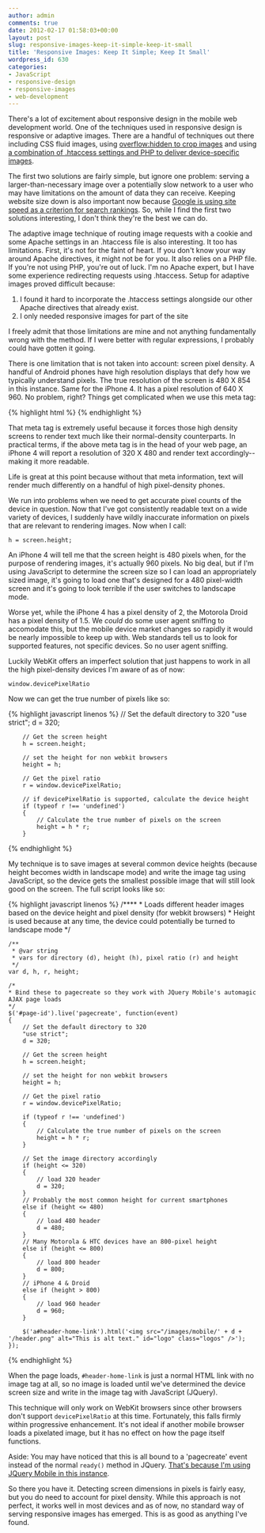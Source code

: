 ```yaml
---
author: admin
comments: true
date: 2012-02-17 01:58:03+00:00
layout: post
slug: responsive-images-keep-it-simple-keep-it-small
title: 'Responsive Images: Keep It Simple; Keep It Small'
wordpress_id: 630
categories:
- JavaScript
- responsive-design
- responsive-images
- web-development
---
```


There's a lot of excitement about responsive design in the mobile web development world. One of the techniques used in responsive design is responsive or adaptive images. There are a handful of techniques out there including CSS fluid images, using [overflow:hidden to crop images](http://demo.solemone.de/overflow-image-with-vertical-centering-for-responsive-web-design/) and using [a combination of .htaccess settings and PHP to deliver device-specific images](http://adaptive-images.com/).

The first two solutions are fairly simple, but ignore one problem: serving a larger-than-necessary image over a potentially slow network to a user who may have limitations on the amount of data they can receive. Keeping website size down is also important now because [Google is using site speed as a criterion for search rankings](http://googlewebmastercentral.blogspot.com/2010/04/using-site-speed-in-web-search-ranking.html). So, while I find the first two solutions interesting, I don't think they're the best we can do.

The adaptive image technique of routing image requests with a cookie and some Apache settings in an .htaccess file is also interesting. It too has limitations. First, it's not for the faint of heart. If you don't know your way around Apache directives, it might not be for you. It also relies on a PHP file. If you're not using PHP, you're out of luck. I'm no Apache expert, but I have some experience redirecting requests using .htaccess. Setup for adaptive images proved difficult because:



	
  1. I found it hard to incorporate the .htaccess settings alongside our other Apache directives that already exist.
  2. I only needed responsive images for part of the site


I freely admit that those limitations are mine and not anything fundamentally wrong with the method. If I were better with regular expressions, I probably could have gotten it going.

There is one limitation that is not taken into account: screen pixel density. A handful of Android phones have high resolution displays that defy how we typically understand pixels. The true resolution of the screen is 480 X 854 in this instance. Same for the iPhone 4. It has a pixel resolution of 640 X 960. No problem, right? Things get complicated when we use this meta tag:

{% highlight html %}
	<meta name="viewport" content="width=device-width, initial-scale=1, maximum-scale=1, user-scalable=0"/>
{% endhighlight %}

That meta tag is extremely useful because it forces those high density screens to render text much like their normal-density counterparts. In practical terms, if the above meta tag is in the head of your web page, an iPhone 4 will report a resolution of 320 X 480 and render text accordingly--making it more readable.

Life is great at this point because without that meta information, text will render much differently on a handful of high pixel-density phones.

We run into problems when we need to get accurate pixel counts of the device in question. Now that I've got consistently readable text on a wide variety of devices, I suddenly have wildly inaccurate information on pixels that are relevant to rendering images. Now when I call:

`h = screen.height;`

An iPhone 4 will tell me that the screen height is 480 pixels when, for the purpose of rendering images, it's actually 960 pixels. No big deal, but if I'm using JavaScript to determine the screen size so I can load an appropriately sized image, it's going to load one that's designed for a 480 pixel-width screen and it's going to look terrible if the user switches to landscape mode.

Worse yet, while the iPhone 4 has a pixel density of 2, the Motorola Droid has a pixel density of 1.5. We _could_ do some user agent sniffing to accomodate this, but the mobile device market changes so rapidly it would be nearly impossible to keep up with. Web standards tell us to look for supported features, not specific devices. So no user agent sniffing.

Luckily WebKit offers an imperfect solution that just happens to work in all the high pixel-density devices I'm aware of as of now:

`window.devicePixelRatio`

Now we can get the true number of pixels like so:

{% highlight javascript linenos %}
	// Set the default directory to 320
		"use strict";
		d = 320;

		// Get the screen height
		h = screen.height;
		
		// set the height for non webkit browsers
		height = h;

		// Get the pixel ratio
		r = window.devicePixelRatio;

		// if devicePixelRatio is supported, calculate the device height
		if (typeof r !== 'undefined')
		{
			// Calculate the true number of pixels on the screen
			height = h * r;
		}
{% endhighlight %}
	
My technique is to save images at several common device heights (because height becomes width in landscape mode) and write the image tag using JavaScript, so the device gets the smallest possible image that will still look good on the screen. The full script looks like so:

{% highlight javascript linenos %}
	/****
	 * Loads different header images based on the device height and pixel density (for webkit browsers)
	 * Height is used because at any time, the device could potentially be turned to landscape mode
	 */

	/**
	 * @var string
	 * vars for directory (d), height (h), pixel ratio (r) and height
	 */
	var d, h, r, height;

	/*
	* Bind these to pagecreate so they work with JQuery Mobile's automagic AJAX page loads
	*/
	$('#page-id').live('pagecreate', function(event)
	{
		// Set the default directory to 320
		"use strict";
		d = 320;

		// Get the screen height
		h = screen.height;
		
		// set the height for non webkit browsers
		height = h;

		// Get the pixel ratio
		r = window.devicePixelRatio;
		
		if (typeof r !== 'undefined')
		{
			// Calculate the true number of pixels on the screen
			height = h * r;
		}

		// Set the image directory accordingly
		if (height <= 320)
		{
			// load 320 header
			d = 320;
		}
		// Probably the most common height for current smartphones
		else if (height <= 480)
		{
			// load 480 header
			d = 480;
		}
		// Many Motorola & HTC devices have an 800-pixel height
		else if (height <= 800)
		{
			// load 800 header
			d = 800;
		}
		// iPhone 4 & Droid
		else if (height > 800)
		{
			// load 960 header
			d = 960;
		}
		
		$('a#header-home-link').html('<img src="/images/mobile/' + d + '/header.png" alt="This is alt text." id="logo" class="logos" />');
	});
{% endhighlight %}

When the page loads, `#header-home-link` is just a normal HTML link with no image tag at all, so no image is loaded until we've determined the device screen size and write in the image tag with JavaScript (JQuery).

This technique will only work on WebKit browsers since other browsers don't support `devicePixelRatio` at this time. Fortunately, this falls firmly within progressive enhancement. It's not ideal if another mobile browser loads a pixelated image, but it has no effect on how the page itself functions.

Aside: You may have noticed that this is all bound to a 'pagecreate' event instead of the normal `ready()` method in JQuery. [That's because I'm using JQuery Mobile in this instance](http://jquerymobile.com/test/docs/api/events.html).

So there you have it. Detecting screen dimensions in pixels is fairly easy, but you do need to account for pixel density. While this approach is not perfect, it works well in most devices and as of now, no standard way of serving responsive images has emerged. This is as good as anything I've found.
